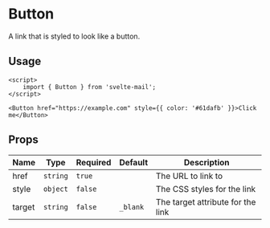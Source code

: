 # Button

A link that is styled to look like a button.

## Usage

```svelte
<script>
	import { Button } from 'svelte-mail';
</script>

<Button href="https://example.com" style={{ color: '#61dafb' }}>Click me</Button>
```

## Props

<script>
	import { Chip } from '@svelteness/kit-docs';
</script>

| Name                | Type     | Required | Default  | Description                       |
| ------------------- | -------- | -------- | -------- | --------------------------------- |
| <Chip>href</Chip>   | `string` | `true`   |          | The URL to link to                |
| <Chip>style</Chip>  | `object` | `false`  |          | The CSS styles for the link       |
| <Chip>target</Chip> | `string` | `false`  | `_blank` | The target attribute for the link |
